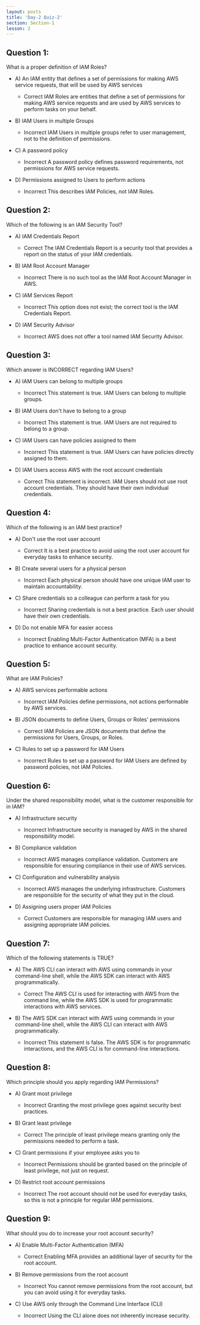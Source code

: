 ```yaml
---
layout: posts
title: 'Day-2 Quiz-2'
section: Section-1
lesson: 2
---
```


## Question 1:

What is a proper definition of IAM Roles?

- A) An IAM entity that defines a set of permissions for making AWS service requests, that will be used by AWS services

  - Correct IAM Roles are entities that define a set of permissions for making AWS service requests and are used by AWS services to perform tasks on your behalf.

- B) IAM Users in multiple Groups

  - Incorrect IAM Users in multiple groups refer to user management, not to the definition of permissions.

- C) A password policy

  - Incorrect A password policy defines password requirements, not permissions for AWS service requests.

- D) Permissions assigned to Users to perform actions
  - Incorrect This describes IAM Policies, not IAM Roles.
  <!-- pagebreak -->

## Question 2:

Which of the following is an IAM Security Tool?

- A) IAM Credentials Report

  - Correct The IAM Credentials Report is a security tool that provides a report on the status of your IAM credentials.

- B) IAM Root Account Manager

  - Incorrect There is no such tool as the IAM Root Account Manager in AWS.

- C) IAM Services Report

  - Incorrect This option does not exist; the correct tool is the IAM Credentials Report.

- D) IAM Security Advisor
  - Incorrect AWS does not offer a tool named IAM Security Advisor.
  <!-- pagebreak -->

## Question 3:

Which answer is INCORRECT regarding IAM Users?

- A) IAM Users can belong to multiple groups

  - Incorrect This statement is true. IAM Users can belong to multiple groups.

- B) IAM Users don't have to belong to a group

  - Incorrect This statement is true. IAM Users are not required to belong to a group.

- C) IAM Users can have policies assigned to them

  - Incorrect This statement is true. IAM Users can have policies directly assigned to them.

- D) IAM Users access AWS with the root account credentials
  - Correct This statement is incorrect. IAM Users should not use root account credentials. They should have their own individual credentials.
  <!-- pagebreak -->

## Question 4:

Which of the following is an IAM best practice?

- A) Don't use the root user account

  - Correct It is a best practice to avoid using the root user account for everyday tasks to enhance security.

- B) Create several users for a physical person

  - Incorrect Each physical person should have one unique IAM user to maintain accountability.

- C) Share credentials so a colleague can perform a task for you

  - Incorrect Sharing credentials is not a best practice. Each user should have their own credentials.

- D) Do not enable MFA for easier access
  - Incorrect Enabling Multi-Factor Authentication (MFA) is a best practice to enhance account security.
  <!-- pagebreak -->

## Question 5:

What are IAM Policies?

- A) AWS services performable actions

  - Incorrect IAM Policies define permissions, not actions performable by AWS services.

- B) JSON documents to define Users, Groups or Roles' permissions

  - Correct IAM Policies are JSON documents that define the permissions for Users, Groups, or Roles.

- C) Rules to set up a password for IAM Users
  - Incorrect Rules to set up a password for IAM Users are defined by password policies, not IAM Policies.
  <!-- pagebreak -->

## Question 6:

Under the shared responsibility model, what is the customer responsible for in IAM?

- A) Infrastructure security

  - Incorrect Infrastructure security is managed by AWS in the shared responsibility model.

- B) Compliance validation

  - Incorrect AWS manages compliance validation. Customers are responsible for ensuring compliance in their use of AWS services.

- C) Configuration and vulnerability analysis

  - Incorrect AWS manages the underlying infrastructure. Customers are responsible for the security of what they put in the cloud.

- D) Assigning users proper IAM Policies
  - Correct Customers are responsible for managing IAM users and assigning appropriate IAM policies.
  <!-- pagebreak -->

## Question 7:

Which of the following statements is TRUE?

- A) The AWS CLI can interact with AWS using commands in your command-line shell, while the AWS SDK can interact with AWS programmatically.

  - Correct The AWS CLI is used for interacting with AWS from the command line, while the AWS SDK is used for programmatic interactions with AWS services.

- B) The AWS SDK can interact with AWS using commands in your command-line shell, while the AWS CLI can interact with AWS programmatically.
  - Incorrect This statement is false. The AWS SDK is for programmatic interactions, and the AWS CLI is for command-line interactions.
  <!-- pagebreak -->

## Question 8:

Which principle should you apply regarding IAM Permissions?

- A) Grant most privilege

  - Incorrect Granting the most privilege goes against security best practices.

- B) Grant least privilege

  - Correct The principle of least privilege means granting only the permissions needed to perform a task.

- C) Grant permissions if your employee asks you to

  - Incorrect Permissions should be granted based on the principle of least privilege, not just on request.

- D) Restrict root account permissions
  - Incorrect The root account should not be used for everyday tasks, so this is not a principle for regular IAM permissions.
  <!-- pagebreak -->

## Question 9:

What should you do to increase your root account security?

- A) Enable Multi-Factor Authentication (MFA)

  - Correct Enabling MFA provides an additional layer of security for the root account.

- B) Remove permissions from the root account

  - Incorrect You cannot remove permissions from the root account, but you can avoid using it for everyday tasks.

- C) Use AWS only through the Command Line Interface (CLI)
  - Incorrect Using the CLI alone does not inherently increase security.
